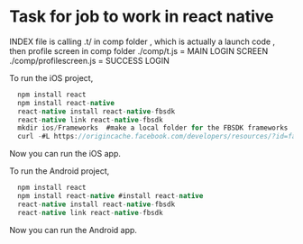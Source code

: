 # Task for job to work in react native 

INDEX file is calling .t/ in comp folder , which is actually a launch code , then profile screen in comp folder
./comp/t.js = MAIN LOGIN SCREEN
./comp/profilescreen.js = SUCCESS LOGIN 


To run the iOS project,
```java
  npm install react
  npm install react-native
  react-native install react-native-fbsdk
  react-native link react-native-fbsdk
  mkdir ios/Frameworks  #make a local folder for the FBSDK frameworks
  curl -#L https://origincache.facebook.com/developers/resources/?id=facebook-ios-sdk-current.zip | bsdtar -xf- -C ./ios/Frameworks; #download the FBSDK
```
Now you can run the iOS app.

To run the Android project,
```java
  npm install react
  npm install react-native #install react-native
  react-native install react-native-fbsdk
  react-native link react-native-fbsdk
```
Now you can run the Android app.
